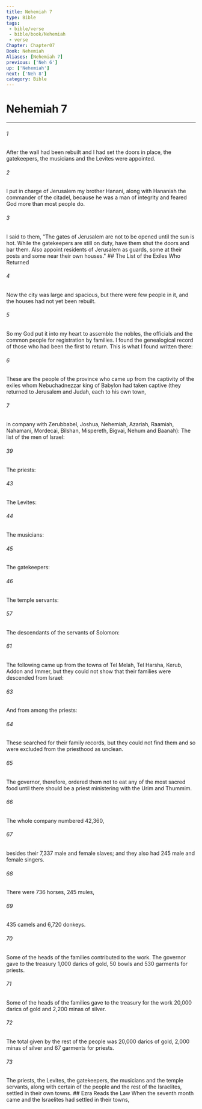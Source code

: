```yaml
---
title: Nehemiah 7
type: Bible
tags:
 - bible/verse
 - bible/book/Nehemiah
 - verse
Chapter: Chapter07
Book: Nehemiah
Aliases: [Nehemiah 7]
previous: ['Neh 6']
up: ['Nehemiah']
next: ['Neh 8']
category: Bible
---
```

# Nehemiah 7

***


###### 1 
After the wall had been rebuilt and I had set the doors in place, the gatekeepers, the musicians and the Levites were appointed. 

###### 2 
I put in charge of Jerusalem my brother Hanani, along with Hananiah the commander of the citadel, because he was a man of integrity and feared God more than most people do. 

###### 3 
I said to them, "The gates of Jerusalem are not to be opened until the sun is hot. While the gatekeepers are still on duty, have them shut the doors and bar them. Also appoint residents of Jerusalem as guards, some at their posts and some near their own houses." ## The List of the Exiles Who Returned 

###### 4 
Now the city was large and spacious, but there were few people in it, and the houses had not yet been rebuilt. 

###### 5 
So my God put it into my heart to assemble the nobles, the officials and the common people for registration by families. I found the genealogical record of those who had been the first to return. This is what I found written there: 

###### 6 
These are the people of the province who came up from the captivity of the exiles whom Nebuchadnezzar king of Babylon had taken captive (they returned to Jerusalem and Judah, each to his own town, 

###### 7 
in company with Zerubbabel, Joshua, Nehemiah, Azariah, Raamiah, Nahamani, Mordecai, Bilshan, Mispereth, Bigvai, Nehum and Baanah): The list of the men of Israel: 

###### 39 
The priests: 

###### 43 
The Levites: 

###### 44 
The musicians: 

###### 45 
The gatekeepers: 

###### 46 
The temple servants: 

###### 57 
The descendants of the servants of Solomon: 

###### 61 
The following came up from the towns of Tel Melah, Tel Harsha, Kerub, Addon and Immer, but they could not show that their families were descended from Israel: 

###### 63 
And from among the priests: 

###### 64 
These searched for their family records, but they could not find them and so were excluded from the priesthood as unclean. 

###### 65 
The governor, therefore, ordered them not to eat any of the most sacred food until there should be a priest ministering with the Urim and Thummim. 

###### 66 
The whole company numbered 42,360, 

###### 67 
besides their 7,337 male and female slaves; and they also had 245 male and female singers. 

###### 68 
There were 736 horses, 245 mules, 

###### 69 
435 camels and 6,720 donkeys. 

###### 70 
Some of the heads of the families contributed to the work. The governor gave to the treasury 1,000 darics of gold, 50 bowls and 530 garments for priests. 

###### 71 
Some of the heads of the families gave to the treasury for the work 20,000 darics of gold and 2,200 minas of silver. 

###### 72 
The total given by the rest of the people was 20,000 darics of gold, 2,000 minas of silver and 67 garments for priests. 

###### 73 
The priests, the Levites, the gatekeepers, the musicians and the temple servants, along with certain of the people and the rest of the Israelites, settled in their own towns. ## Ezra Reads the Law When the seventh month came and the Israelites had settled in their towns, 
